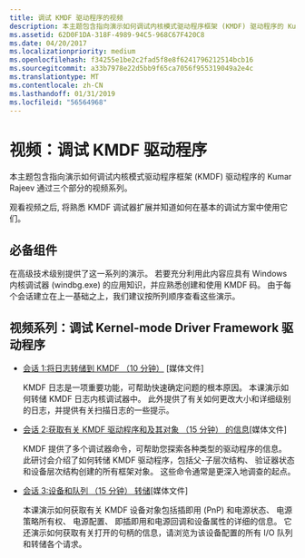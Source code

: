 ```yaml
---
title: 调试 KMDF 驱动程序的视频
description: 本主题包含指向演示如何调试内核模式驱动程序框架 (KMDF) 驱动程序的 Kumar Rajeev 通过三个部分的视频系列。
ms.assetid: 62D0F1DA-318F-4989-94C5-968C67F420C8
ms.date: 04/20/2017
ms.localizationpriority: medium
ms.openlocfilehash: f34255e1be2c2fad5f8e8f6241796212514bcb16
ms.sourcegitcommit: a33b7978e22d5bb9f65ca7056f955319049a2e4c
ms.translationtype: MT
ms.contentlocale: zh-CN
ms.lasthandoff: 01/31/2019
ms.locfileid: "56564968"
---
```

# <a name="videos-debugging-kmdf-drivers"></a>视频：调试 KMDF 驱动程序


本主题包含指向演示如何调试内核模式驱动程序框架 (KMDF) 驱动程序的 Kumar Rajeev 通过三个部分的视频系列。

观看视频之后, 将熟悉 KMDF 调试器扩展并知道如何在基本的调试方案中使用它们。

## <a name="prerequisites"></a>必备组件


在高级技术级别提供了这一系列的演示。 若要充分利用此内容应具有 Windows 内核调试器 (windbg.exe) 的应用知识，并应熟悉创建和使用 KMDF 码。 由于每个会话建立在上一基础之上，我们建议按所列顺序查看这些演示。

## <a name="video-series-debugging-kernel-mode-driver-framework-drivers"></a>视频系列：调试 Kernel-mode Driver Framework 驱动程序


-   [会话 1:将日志转储到 KMDF （10 分钟）](http://download.microsoft.com/download/B/5/E/B5ECC1FC-7408-461C-B226-CF3AE3E3873F/Debugging-KMDF-Drivers-Part-1.wmv) \[媒体文件\]

    KMDF 日志是一项重要功能，可帮助快速确定问题的根本原因。 本课演示如何转储 KMDF 日志内核调试器中。 此外提供了有关如何更改大小和详细级别的日志，并提供有关扫描日志的一些提示。

-   [会话 2:获取有关 KMDF 驱动程序和及其对象 （15 分钟） 的信息](http://download.microsoft.com/download/B/5/E/B5ECC1FC-7408-461C-B226-CF3AE3E3873F/Debugging-KMDF-Drivers-Part-2.wmv)\[媒体文件\]

    KMDF 提供了多个调试器命令，可帮助您探索各种类型的驱动程序的信息。 此研讨会介绍了如何转储 KMDF 驱动程序，包括父-子层次结构、 验证器状态和设备层次结构创建的所有框架对象。 这些命令通常是更深入地调查的起点。

-   [会话 3:设备和队列 （15 分钟） 转储](http://download.microsoft.com/download/B/5/E/B5ECC1FC-7408-461C-B226-CF3AE3E3873F/Debugging-KMDF-Drivers-Part-3.wmv)\[媒体文件\]

    本课演示如何获取有关 KMDF 设备对象包括插即用 (PnP) 和电源状态、 电源策略所有权、 电源配置、 即插即用和电源回调和设备属性的详细的信息。 它还演示如何获取有关打开的句柄的信息，请浏览为该设备配置的所有 I/O 队列和转储各个请求。

 

 





